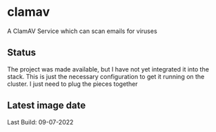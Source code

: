# clamav
A ClamAV Service which can scan emails for viruses

## Status
The project was made available, but I have not yet integrated it into the stack. This is just the necessary configuration to get it running on the cluster. I just need to plug the pieces together

## Latest image date
Last Build: 09-07-2022